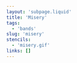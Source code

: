 ```yaml
---
layout: 'subpage.liquid'
title: 'Misery'
tags:
  - 'bands'
slug: 'misery'
stencils:
  - 'misery.gif'
links: []
---
```

